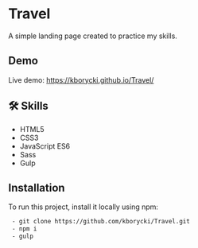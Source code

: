 # Travel

A simple landing page created to practice my skills.

## Demo

Live demo: https://kborycki.github.io/Travel/

## 🛠 Skills

- HTML5
- CSS3
- JavaScript ES6
- Sass
- Gulp

## Installation

To run this project, install it locally using npm:

```bash
 - git clone https://github.com/kborycki/Travel.git
 - npm i
 - gulp
```
